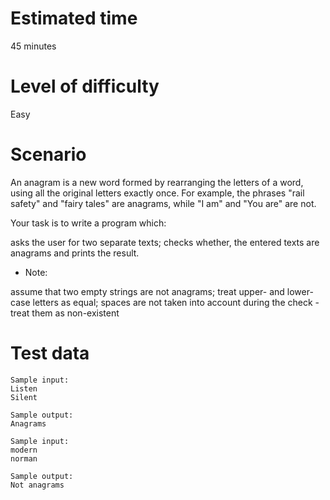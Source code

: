 # Estimated time
45 minutes

# Level of difficulty
Easy

# Scenario
An anagram is a new word formed by rearranging the letters of a word, using all the original letters exactly once. For example, the phrases "rail safety" and "fairy tales" are anagrams, while "I am" and "You are" are not.

Your task is to write a program which:

asks the user for two separate texts;
checks whether, the entered texts are anagrams and prints the result.
* Note:

assume that two empty strings are not anagrams;
treat upper- and lower-case letters as equal;
spaces are not taken into account during the check - treat them as non-existent

# Test data
```
Sample input:
Listen
Silent

Sample output:
Anagrams
```

```
Sample input:
modern
norman

Sample output:
Not anagrams
```

